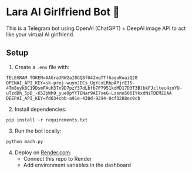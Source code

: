 # Lara AI Girlfriend Bot 💖

This is a Telegram bot using OpenAI (ChatGPT) + DeepAI image API to act like your virtual AI girlfriend.

## Setup

1. Create a `.env` file with:
```
TELEGRAM_TOKEN=AAGra3RW2aI8GQ8fU42mqTTf6agoKoaiQ28
OPENAI_API_KEY=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
DEEPAI_API_KEY=fd634cbb-a91e-438d-9294-0cf3288ec0cb
```

2. Install dependencies:
```
pip install -r requirements.txt
```

3. Run the bot locally:
```
python mach.py
```

4. Deploy on [Render.com](https://render.com):
   - Connect this repo to Render
   - Add environment variables in the dashboard
